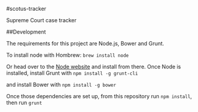 #scotus-tracker

Supreme Court case tracker

##Development

The requirements for this project are Node.js, Bower and Grunt. 

To install node with Hombrew:
`brew install node`

Or head over to the [Node website](http://nodejs.org/) and install from there.
Once Node is installed, install Grunt with
`npm install -g grunt-cli`

and install Bower with 
`npm install -g bower`

Once those dependencies are set up, from this repository run `npm install`, then run `grunt`
